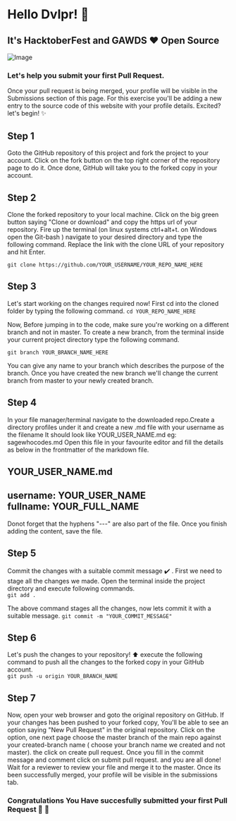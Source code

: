 # Hello Dvlpr! :wave:
## It's HacktoberFest and GAWDS :heart: Open Source

![Image](/assets/git.jpg)

### Let's help you submit your first Pull Request.

Once your pull request is being merged, your profile will be visible in the Submissions section of this page. For this exercise you'll be adding a new entry to the source code of this website with your profile details. Excited?  let's begin! :sparkles:
## Step 1
Goto the GitHub repository of this project and fork the project to your account. Click on the fork button on the top right corner of the repository page to do it. Once done, GitHub will take you to the forked copy in your account.
<br/>
## Step 2
Clone the forked repository to your local machine. Click on the big green button saying "Clone or download" and copy the https url of your repository. Fire up the terminal (on linux systems ctrl+alt+t. on Windows open the Git-bash ) navigate to your desired directory and type the following command. Replace the link with the clone URL of your repository and hit Enter.

`git clone https://github.com/YOUR_USERNAME/YOUR_REPO_NAME_HERE `

## Step 3
Let's start working on the changes required now! First cd into the cloned folder by typing the following command.
`cd YOUR_REPO_NAME_HERE`

Now, Before jumping in to the code, make sure you're working on a different branch and not in master. To create a new branch, from the terminal inside your current project directory type the following command. 

`git branch YOUR_BRANCH_NAME_HERE`

You can give any name to your branch which describes the purpose of the branch.
Once you have created the new branch we'll change the current branch from master to your newly created branch. 

## Step 4
In your  file manager/terminal navigate to the downloaded repo.Create a directory  profiles under it and create a new .md file with your username as the filename
It should look like YOUR_USER_NAME.md eg: sagewhocodes.md
Open this file in your favourite editor and fill the details as below in the frontmatter of the markdown file.

YOUR_USER_NAME.md
---
username: YOUR_USER_NAME<br/>
fullname: YOUR_FULL_NAME
---
Donot forget that the hyphens "---" are also part of the file. Once you finish adding the content, save the file.

## Step 5
Commit the changes with a suitable commit message :heavy_check_mark: . First we need to stage all the changes we made. Open the terminal inside the project directory and execute following commands.<br/>
`git add .`

The above command stages all the changes, now lets commit it with a suitable message.
`git commit -m "YOUR_COMMIT_MESSAGE"`

## Step 6
Let's push the changes to your repository! :arrow_up: execute the following command to push all the changes to the forked copy in your GitHub account.<br/>
`git push -u origin YOUR_BRANCH_NAME`

## Step 7
Now, open your web browser and goto the original repository on GitHub. If your changes has been pushed to your forked copy, You'll be able to see an option saying "New Pull Request" in the original repository. Click on the option, one next page choose the master branch of the main repo against your created-branch name ( choose your branch name we created and not master). the click on create pull request. 
Once you fill in the commit message and comment click on submit pull request.
and you are all done!  
Wait for a reviewer to review your file and merge it to the master. Once its been successfully merged, your profile will be visible in the submissions tab. 

### Congratulations You Have succesfully submitted your first Pull Request :tada: :tada:

